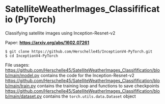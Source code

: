 # SatelliteWeatherImages_Classifificatio (**PyTorch**)
Classifying satellite images using Inception-Resnet-v2

Paper: **https://arxiv.org/abs/1602.07261** </br>
```
$ git clone https://github.com/Herschelle45/InceptionV4-PyTorch.git
$ cd InceptionV4-PyTorch
```

File usages:</br>
  https://github.com/Herschelle45/SatelliteWeatherImages_Classifification/blob/main/model.py contains the code for the Inception-Resnet-v2 </br>
  https://github.com/Herschelle45/SatelliteWeatherImages_Classifification/blob/main/train.py contains the training loop and functions to save checkpoints </br>
  https://github.com/Herschelle45/SatelliteWeatherImages_Classifification/blob/main/dataset.py contains the ``torch.utils.data.Dataset`` object </br>
